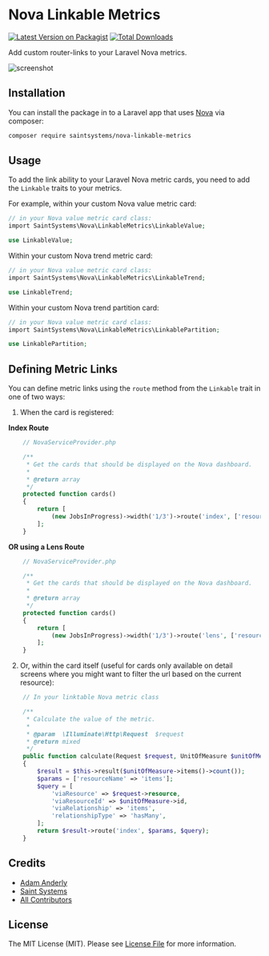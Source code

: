 # Nova Linkable Metrics

[![Latest Version on Packagist](https://img.shields.io/packagist/v/saintsystems/nova-linkable-metrics.svg?style=flat-square)](https://packagist.org/packages/saintsystems/nova-linkable-metrics)
[![Total Downloads](https://img.shields.io/packagist/dt/saintsystems/nova-linkable-metrics.svg?style=flat-square)](https://packagist.org/packages/saintsystems/nova-linkable-metrics)

Add custom router-links to your Laravel Nova metrics.

![screenshot](screenshot.gif)

## Installation

You can install the package in to a Laravel app that uses [Nova](https://nova.laravel.com) via composer:

```bash
composer require saintsystems/nova-linkable-metrics
```

## Usage

To add the link ability to your Laravel Nova metric cards, you need to add the `Linkable` traits to your metrics.

For example, within your custom Nova value metric card:
```php
// in your Nova value metric card class:
import SaintSystems\Nova\LinkableMetrics\LinkableValue;

use LinkableValue;

```

Within your custom Nova trend metric card:
```php
// in your Nova value metric card class:
import SaintSystems\Nova\LinkableMetrics\LinkableTrend;

use LinkableTrend;

```

Within your custom Nova trend partition card:
```php
// in your Nova value metric card class:
import SaintSystems\Nova\LinkableMetrics\LinkablePartition;

use LinkablePartition;

```

## Defining Metric Links

You can define metric links using the `route` method from the `Linkable` trait in one of two ways:

1. When the card is registered:

**Index Route**

```php
    // NovaServiceProvider.php

    /**
     * Get the cards that should be displayed on the Nova dashboard.
     *
     * @return array
     */
    protected function cards()
    {
        return [
            (new JobsInProgress)->width('1/3')->route('index', ['resourceName' => 'jobs']),
        ];
    }
```

**OR using a Lens Route**

```php
    // NovaServiceProvider.php

    /**
     * Get the cards that should be displayed on the Nova dashboard.
     *
     * @return array
     */
    protected function cards()
    {
        return [
            (new JobsInProgress)->width('1/3')->route('lens', ['resourceName' => 'jobs', 'lens' => 'all-jobs']),
        ];
    }
```

2. Or, within the card itself (useful for cards only available on detail screens where you might want to filter the url based on the current resource):

```php
    // In your linktable Nova metric class

    /**
     * Calculate the value of the metric.
     *
     * @param  \Illuminate\Http\Request  $request
     * @return mixed
     */
    public function calculate(Request $request, UnitOfMeasure $unitOfMeasure)
    {
        $result = $this->result($unitOfMeasure->items()->count());
        $params = ['resourceName' => 'items'];
        $query = [
            'viaResource' => $request->resource,
            'viaResourceId' => $unitOfMeasure->id,
            'viaRelationship' => 'items',
            'relationshipType' => 'hasMany',
        ];
        return $result->route('index', $params, $query);
    }
```

## Credits

- [Adam Anderly](https://github.com/anderly)
- [Saint Systems](https://github.com/saintsystems)
- [All Contributors](../../contributors)

## License

The MIT License (MIT). Please see [License File](LICENSE.md) for more information.
